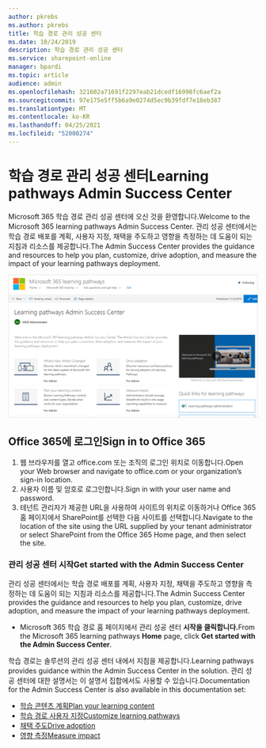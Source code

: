 ```yaml
---
author: pkrebs
ms.author: pkrebs
title: 학습 경로 관리 성공 센터
ms.date: 10/24/2019
description: 학습 경로 관리 성공 센터
ms.service: sharepoint-online
manager: bpardi
ms.topic: article
audience: admin
ms.openlocfilehash: 321602a71691f2297eab21dcedf16998fc6aef2a
ms.sourcegitcommit: 97e175e5ff5b6a9e0274d5ec9b39fdf7e18eb387
ms.translationtype: MT
ms.contentlocale: ko-KR
ms.lasthandoff: 04/25/2021
ms.locfileid: "52000274"
---
```

# <a name="learning-pathways-admin-success-center"></a><span data-ttu-id="15b9b-103">학습 경로 관리 성공 센터</span><span class="sxs-lookup"><span data-stu-id="15b9b-103">Learning pathways Admin Success Center</span></span>

<span data-ttu-id="15b9b-104">Microsoft 365 학습 경로 관리 성공 센터에 오신 것을 환영합니다.</span><span class="sxs-lookup"><span data-stu-id="15b9b-104">Welcome to the Microsoft 365 learning pathways Admin Success Center.</span></span> <span data-ttu-id="15b9b-105">관리 성공 센터에서는 학습 경로 배포를 계획, 사용자 지정, 채택을 주도하고 영향을 측정하는 데 도움이 되는 지침과 리소스를 제공합니다.</span><span class="sxs-lookup"><span data-stu-id="15b9b-105">The Admin Success Center provides the guidance and resources to help you plan, customize, drive adoption, and measure the impact of your learning pathways deployment.</span></span>

![학습 경로 관리 성공 센터 홈 페이지.](media/cg-successcenter.png)

## <a name="sign-in-to-office-365"></a><span data-ttu-id="15b9b-107">Office 365에 로그인</span><span class="sxs-lookup"><span data-stu-id="15b9b-107">Sign in to Office 365</span></span> 

1.  <span data-ttu-id="15b9b-108">웹 브라우저를 열고 office.com 또는 조직의 로그인 위치로 이동합니다.</span><span class="sxs-lookup"><span data-stu-id="15b9b-108">Open your Web browser and navigate to office.com or your organization’s sign-in location.</span></span> 
2.  <span data-ttu-id="15b9b-109">사용자 이름 및 암호로 로그인합니다.</span><span class="sxs-lookup"><span data-stu-id="15b9b-109">Sign in with your user name and password.</span></span>
3.  <span data-ttu-id="15b9b-110">테넌트 관리자가 제공한 URL을 사용하여 사이트의 위치로 이동하거나 Office 365 홈 페이지에서 SharePoint를 선택한 다음 사이트를 선택합니다.</span><span class="sxs-lookup"><span data-stu-id="15b9b-110">Navigate to the location of the site using the URL supplied by your tenant administrator or select SharePoint from the Office 365 Home page, and then select the site.</span></span> 

### <a name="get-started-with-the-admin-success-center"></a><span data-ttu-id="15b9b-111">관리 성공 센터 시작</span><span class="sxs-lookup"><span data-stu-id="15b9b-111">Get started with the Admin Success Center</span></span>

<span data-ttu-id="15b9b-112">관리 성공 센터에서는 학습 경로 배포를 계획, 사용자 지정, 채택을 주도하고 영향을 측정하는 데 도움이 되는 지침과 리소스를 제공합니다.</span><span class="sxs-lookup"><span data-stu-id="15b9b-112">The Admin Success Center provides the guidance and resources to help you plan, customize, drive adoption, and measure the impact of your learning pathways deployment.</span></span> 

- <span data-ttu-id="15b9b-113">Microsoft 365 학습 경로  홈 페이지에서 관리 성공 센터 **시작을 클릭합니다.**</span><span class="sxs-lookup"><span data-stu-id="15b9b-113">From the Microsoft 365 learning pathways **Home** page, click **Get started with the Admin Success Center**.</span></span>

<span data-ttu-id="15b9b-114">학습 경로는 솔루션의 관리 성공 센터 내에서 지침을 제공합니다.</span><span class="sxs-lookup"><span data-stu-id="15b9b-114">Learning pathways provides guidance within the Admin Success Center in the solution.</span></span> <span data-ttu-id="15b9b-115">관리 성공 센터에 대한 설명서는 이 설명서 집합에서도 사용할 수 있습니다.</span><span class="sxs-lookup"><span data-stu-id="15b9b-115">Documentation for the Admin Success Center is also available in this documentation set:</span></span> 

- [<span data-ttu-id="15b9b-116">학습 콘텐츠 계획</span><span class="sxs-lookup"><span data-stu-id="15b9b-116">Plan your learning content</span></span>](custom_plancontent.md)
- [<span data-ttu-id="15b9b-117">학습 경로 사용자 지정</span><span class="sxs-lookup"><span data-stu-id="15b9b-117">Customize learning pathways</span></span>](custom_overview.md)
- [<span data-ttu-id="15b9b-118">채택 주도</span><span class="sxs-lookup"><span data-stu-id="15b9b-118">Drive adoption</span></span>](driveadoption.md)
- [<span data-ttu-id="15b9b-119">영향 측정</span><span class="sxs-lookup"><span data-stu-id="15b9b-119">Measure impact</span></span>](custom_measureimpact.md)

